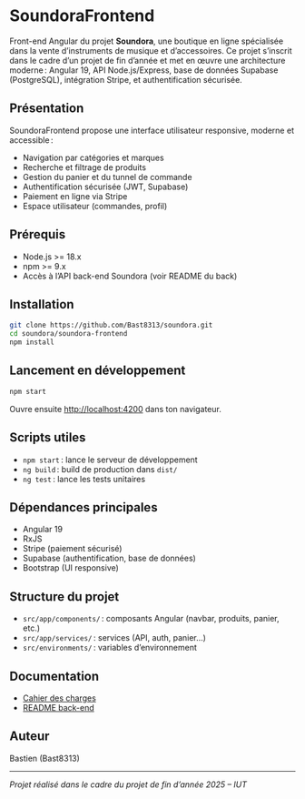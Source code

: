 
# SoundoraFrontend

Front-end Angular du projet **Soundora**, une boutique en ligne spécialisée dans la vente d’instruments de musique et d’accessoires. Ce projet s’inscrit dans le cadre d’un projet de fin d’année et met en œuvre une architecture moderne : Angular 19, API Node.js/Express, base de données Supabase (PostgreSQL), intégration Stripe, et authentification sécurisée.

## Présentation

SoundoraFrontend propose une interface utilisateur responsive, moderne et accessible :
- Navigation par catégories et marques
- Recherche et filtrage de produits
- Gestion du panier et du tunnel de commande
- Authentification sécurisée (JWT, Supabase)
- Paiement en ligne via Stripe
- Espace utilisateur (commandes, profil)

## Prérequis

- Node.js >= 18.x
- npm >= 9.x
- Accès à l’API back-end Soundora (voir README du back)

## Installation

```bash
git clone https://github.com/Bast8313/soundora.git
cd soundora/soundora-frontend
npm install
```

## Lancement en développement

```bash
npm start
```
Ouvre ensuite [http://localhost:4200](http://localhost:4200) dans ton navigateur.

## Scripts utiles

- `npm start` : lance le serveur de développement
- `ng build` : build de production dans `dist/`
- `ng test` : lance les tests unitaires

## Dépendances principales

- Angular 19
- RxJS
- Stripe (paiement sécurisé)
- Supabase (authentification, base de données)
- Bootstrap (UI responsive)

## Structure du projet

- `src/app/components/` : composants Angular (navbar, produits, panier, etc.)
- `src/app/services/` : services (API, auth, panier…)
- `src/environments/` : variables d’environnement

## Documentation

- [Cahier des charges](../docs/cahier-des-charges.md)
- [README back-end](../README.md)

## Auteur

Bastien (Bast8313)

---
*Projet réalisé dans le cadre du projet de fin d’année 2025 – IUT* 
